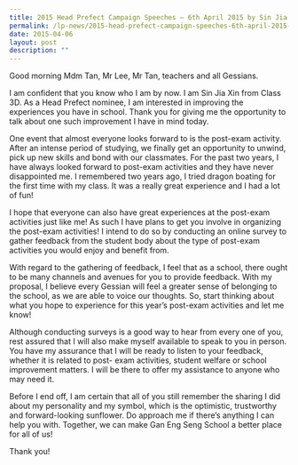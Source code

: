 ```yaml
---
title: 2015 Head Prefect Campaign Speeches – 6th April 2015 by Sin Jia Xin
permalink: /lp-news/2015-head-prefect-campaign-speeches-6th-april-2015-by-sin-jia-xin/
date: 2015-04-06
layout: post
description: ""
---
```

Good morning Mdm Tan, Mr Lee, Mr Tan, teachers and all Gessians.

I am confident that you know who I am by now. I am Sin Jia Xin from Class 3D. As a Head Prefect nominee, I am interested in improving the experiences you have in school. Thank you for giving me the opportunity to talk about one such improvement I have in mind today.

One event that almost everyone looks forward to is the post-exam activity. After an intense period of studying, we finally get an opportunity to unwind, pick up new skills and bond with our classmates. For the past two years, I have always looked forward to post-exam activities and they have never disappointed me. I remembered two years ago, I tried dragon boating for the first time with my class. It was a really great experience and I had a lot of fun!

I hope that everyone can also have great experiences at the post-exam activities just like me! As such I have plans to get you involve in organizing the post-exam activities! I intend to do so by conducting an online survey to gather feedback from the student body about the type of post-exam activities you would enjoy and benefit from.

With regard to the gathering of feedback, I feel that as a school, there ought to be many channels and avenues for you to provide feedback. With my proposal, I believe every Gessian will feel a greater sense of belonging to the school, as we are able to voice our thoughts. So, start thinking about what you hope to experience for this year’s post-exam activities and let me know!

Although conducting surveys is a good way to hear from every one of you, rest assured that I will also make myself available to speak to you in person. You have my assurance that I will be ready to listen to your feedback, whether it is related to post- exam activities, student welfare or school improvement matters. I will be there to offer my assistance to anyone who may need it.

Before I end off, I am certain that all of you still remember the sharing I did about my personality and my symbol, which is the optimistic, trustworthy and forward-looking sunflower. Do approach me if there’s anything I can help you with. Together, we can make Gan Eng Seng School a better place for all of us!

Thank you!
